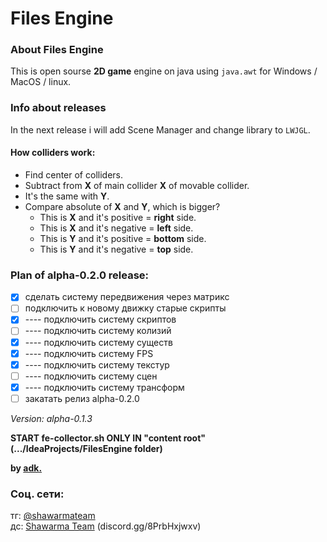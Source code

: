 # Files Engine
### About Files Engine
This is open sourse **2D game** engine on java using `java.awt` for Windows / MacOS / linux.

### Info about releases
In the next release i will add Scene Manager and change library to `LWJGL`. 

#### How colliders work:
- Find center of colliders.
- Subtract from **X** of main collider **X** of movable collider.
- It's the same with **Y**.
- Compare absolute of **X** and **Y**, which is bigger?
  - This is **X** and it's positive = **right** side.
  - This is **X** and it's negative = **left** side.
  - This is **Y** and it's positive = **bottom** side.
  - This is **Y** and it's negative = **top** side.
 
### Plan of **alpha-0.2.0 release**:
- [x] сделать систему передвижения через матрикс
- [ ] подключить к новому движку старые скрипты
- [x] ---- подключить систему скриптов
- [ ] ---- подключить систему колизий
- [x] ---- подключить систему существ
- [x] ---- подключить систему FPS
- [x] ---- подключить систему текстур
- [ ] ---- подключить систему сцен
- [x] ---- подключить систему трансформ
- [ ] закатать релиз alpha-0.2.0

*Version: alpha-0.1.3*

**START fe-collector.sh ONLY IN "content root" (.../IdeaProjects/FilesEngine folder)**

**by [adk.](https://github.com/adisteyf)**
### Соц. сети:
тг: [@shawarmateam](https://t.me/shawarmateam)<br>
дс: [Shawarma Team](discord.gg/8PrbHxjwxv) (discord.gg/8PrbHxjwxv)
